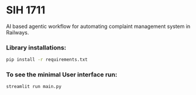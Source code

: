 # SIH 1711
AI based agentic workflow for automating complaint management system in Railways. 

### Library installations: 
```bash
pip install -r requirements.txt
```
### To see the minimal User interface run: 
```bash
streamlit run main.py
```
